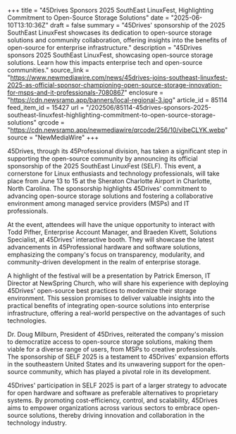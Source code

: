 +++
title = "45Drives Sponsors 2025 SouthEast LinuxFest, Highlighting Commitment to Open-Source Storage Solutions"
date = "2025-06-10T13:10:36Z"
draft = false
summary = "45Drives' sponsorship of the 2025 SouthEast LinuxFest showcases its dedication to open-source storage solutions and community collaboration, offering insights into the benefits of open-source for enterprise infrastructure."
description = "45Drives sponsors 2025 SouthEast LinuxFest, showcasing open-source storage solutions. Learn how this impacts enterprise tech and open-source communities."
source_link = "https://www.newmediawire.com/news/45drives-joins-southeast-linuxfest-2025-as-official-sponsor-championing-open-source-storage-innovation-for-msps-and-it-professionals-7080867"
enclosure = "https://cdn.newsramp.app/banners/local-regional-3.jpg"
article_id = 85114
feed_item_id = 15427
url = "/202506/85114-45drives-sponsors-2025-southeast-linuxfest-highlighting-commitment-to-open-source-storage-solutions"
qrcode = "https://cdn.newsramp.app/newmediawire/qrcode/256/10/vibeCLYK.webp"
source = "NewMediaWire"
+++

<p>45Drives, through its 45Professional division, has taken a significant step in supporting the open-source community by announcing its official sponsorship of the 2025 SouthEast LinuxFest (SELF). This event, a cornerstone for Linux enthusiasts and technology professionals, will take place from June 13 to 15 at the Sheraton Charlotte Airport in Charlotte, North Carolina. The sponsorship highlights 45Drives' commitment to advancing open-source storage solutions and fostering a collaborative environment among managed service providers (MSPs) and IT professionals.</p><p>At the event, attendees will have the unique opportunity to interact with Todd Pifher, Enterprise Account Manager, and Braeden Kivett, Solutions Specialist, at 45Drives' interactive booth. They will showcase the latest advancements in 45Professional hardware and software solutions, emphasizing the company's focus on transparency, modularity, and community-driven development in the realm of enterprise storage.</p><p>A highlight of the festival will be a presentation by Patrick Emerson, IT Director at NewSpring Church, who will share his experience with deploying 45Drives' open-source best practices to modernize their storage environment. This session promises to deliver valuable insights into the practical benefits of integrating open-source solutions into enterprise infrastructure, offering a real-world perspective on the advantages of such technologies.</p><p>Dr. Doug Milburn, President of 45Drives, reiterated the company's mission to democratize access to open-source storage solutions, making them viable for a diverse range of users, from MSPs to creative professionals. The sponsorship of SELF 2025 is a testament to 45Drives' expansion efforts in the southeastern United States and its unwavering support for the open-source community, which has played a pivotal role in its development.</p><p>45Drives' participation in SELF 2025 is part of a larger strategy to advocate for open hardware and software as preferable alternatives to proprietary systems. By promoting cost-efficiency, control, and scalability, 45Drives aims to empower organizations across various sectors to embrace open-source solutions, thereby driving innovation and collaboration in the technology industry.</p>